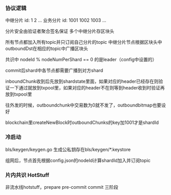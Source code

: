 ### 协议逻辑

中继分片 id: 1 2 ...
业务分片 id: 1001 1002 1003 ...

分片安全由验证者聚合签名保证 多个中继分片存区块头 

所有节点都加入所有topic并只订阅自己分片的topic 中继分片节点根据区块头中outboundDst在相应的topic中广播区块头

共识中 nodeId % nodeNumPerShard == 0 的是leader（config中设置的）

commit后shard中各节点都需要广播到对方shard

inboundChunk收到后先放到shardstate里面，如果对应的header已经存在则验证一下通过就放到txpool里，如果对应的header不在则等到header收到时验证再放到txpool里 

往外发的时候，outboundchunk中交易数为0就不发了，outboundbitmap也要设好

blockchain里createNewBlock时outboundChunks的key加1001才是shardId

### 冷启动

bls/keygen/keygen.go 生成公私钥存在bls/keygen/*.keystore

组网后，节点首先根据config.json的nodeId计算shardId加入并订阅topic

### 片内共识 HotStuff

非流水线hotstuff，prepare pre-commit commit 三阶段
